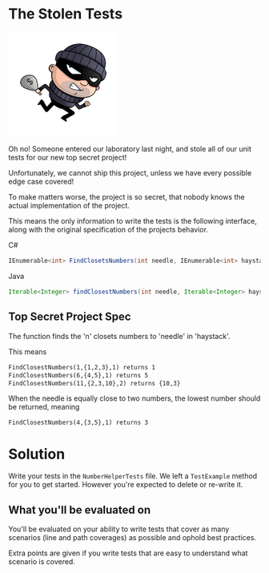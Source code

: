 # The Stolen Tests

![Sneaky man with swag](./images/theif.png)

Oh no! Someone entered our laboratory last night, and stole all of our unit tests for our new top secret project!

Unfortunately, we cannot ship this project, unless we have every possible edge case covered!

To make matters worse, the project is so secret, that nobody knows the actual implementation of the project.

This means the only information to write the tests is the following interface, along with the original specification of the projects behavior.

C#
```csharp
IEnumerable<int> FindClosetsNumbers(int needle, IEnumerable<int> haystack, int n)
```

Java
```java
Iterable<Integer> findClosestNumbers(int needle, Iterable<Integer> haystack, int n)
```

## Top Secret Project Spec

The function finds the 'n' closets numbers to 'needle' in 'haystack'.

This means

```pseudo
FindClosestNumbers(1,{1,2,3},1) returns 1
FindClosestNumbers(6,{4,5},1) returns 5
FindClosestNumbers(11,{2,3,10},2) returns {10,3}
```

When the needle is equally close to two numbers, the lowest number should be returned, meaning
```pseudo
FindClosestNumbers(4,{3,5},1) returns 3
```

# Solution

Write your tests in the `NumberHelperTests` file.
We left a `TestExample` method for you to get started.
However you're expected to delete or re-write it.

## What you'll be evaluated on

You'll be evaluated on your ability to write tests that cover as many scenarios (line and path coverages) as possible and ophold best practices.

Extra points are given if you write tests that are easy to understand what scenario is covered.

